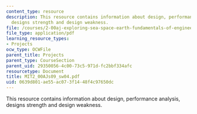 ```yaml
---
content_type: resource
description: This resource contains information about design, performance analysis,
  designs strength and design weakness.
file: /courses/2-00aj-exploring-sea-space-earth-fundamentals-of-engineering-design-spring-2009/0639d801ae55ac073f1448f4c97650dc_MIT2_00AJs09_sw04.pdf
file_type: application/pdf
learning_resource_types:
- Projects
ocw_type: OCWFile
parent_title: Projects
parent_type: CourseSection
parent_uid: 29350056-4c00-73c5-971d-fc2bbf334afc
resourcetype: Document
title: MIT2_00AJs09_sw04.pdf
uid: 0639d801-ae55-ac07-3f14-48f4c97650dc
---
```

This resource contains information about design, performance analysis, designs strength and design weakness.


